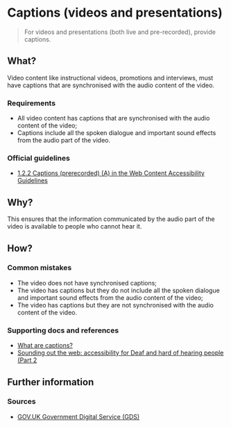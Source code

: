 # Captions (videos and presentations)

> For videos and presentations (both live and pre-recorded), provide captions.

## What?

Video content like instructional videos, promotions and interviews, must have captions that are synchronised with the audio content of the video.

### Requirements

* All video content has captions that are synchronised with the audio content of the video;
* Captions include all the spoken dialogue and important sound effects from the audio part of the video.

### Official guidelines

* [1.2.2 Captions (prerecorded) (A) in the Web Content Accessibility Guidelines](https://www.w3.org/TR/UNDERSTANDING-WCAG20/media-equiv-captions.html)

## Why?

This ensures that the information communicated by the audio part of the video is available to people who cannot hear it.

## How?

### Common mistakes

* The video does not have synchronised captions;
* The video has captions but they do not include all the spoken dialogue and important sound effects from the audio content of the video;
* The video has captions but they are not synchronised with the audio content of the video.

### Supporting docs and references

* [What are captions?](https://www.nomensa.com/blog/2010/what-are-captions)
* [Sounding out the web: accessibility for Deaf and hard of hearing people (Part 2](https://www.paciellogroup.com/blog/2017/03/sounding-out-the-web-accessibility-for-deaf-and-hard-of-hearing-people-part-2/)

## Further information

### Sources

* [GOV.UK Government Digital Service (GDS)](https://alphagov.github.io/wcag-primer/#wcag-2-1-getting-started "The GOV.UK GDS")

